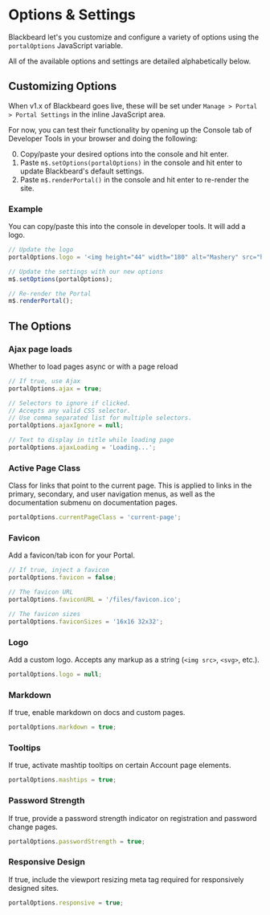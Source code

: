 # Options & Settings

Blackbeard let's you customize and configure a variety of options using the `portalOptions` JavaScript variable.

All of the available options and settings are detailed alphabetically below.

## Customizing Options

When v1.x of Blackbeard goes live, these will be set under `Manage > Portal > Portal Settings` in the inline JavaScript area.

For now, you can test their functionality by opening up the Console tab of Developer Tools in your browser and doing the following:

0. Copy/paste your desired options into the console and hit enter.
0. Paste `m$.setOptions(portalOptions)` in the console and hit enter to update Blackbeard's default settings.
0. Paste `m$.renderPortal()` in the console and hit enter to re-render the site.

### Example

You can copy/paste this into the console in developer tools. It will add a logo.

```js
// Update the logo
portalOptions.logo = '<img height="44" width="180" alt="Mashery" src="https://support.mashery.com/files/tibco-mashery.jpg">';

// Update the settings with our new options
m$.setOptions(portalOptions);

// Re-render the Portal
m$.renderPortal();
```

## The Options

### Ajax page loads
Whether to load pages async or with a page reload

```js
// If true, use Ajax
portalOptions.ajax = true;

// Selectors to ignore if clicked.
// Accepts any valid CSS selector.
// Use comma separated list for multiple selectors.
portalOptions.ajaxIgnore = null;

// Text to display in title while loading page
portalOptions.ajaxLoading = 'Loading...';
```

### Active Page Class
Class for links that point to the current page. This is applied to links in the primary, secondary, and user navigation menus, as well as the documentation submenu on documentation pages.

```js
portalOptions.currentPageClass = 'current-page';
```

### Favicon
Add a favicon/tab icon for your Portal.

```js
// If true, inject a favicon
portalOptions.favicon = false;

// The favicon URL
portalOptions.faviconURL = '/files/favicon.ico';

// The favicon sizes
portalOptions.faviconSizes = '16x16 32x32';
```

### Logo
Add a custom logo. Accepts any markup as a string (`<img src>`, `<svg>`, etc.).

```js
portalOptions.logo = null;
```

### Markdown
If true, enable markdown on docs and custom pages.

```js
portalOptions.markdown = true;
```

### Tooltips
If true, activate mashtip tooltips on certain Account page elements.

```js
portalOptions.mashtips = true;
```

### Password Strength
If true, provide a password strength indicator on registration and password change pages.

```js
portalOptions.passwordStrength = true;
```

### Responsive Design
If true, include the viewport resizing meta tag required for responsively designed sites.

```js
portalOptions.responsive = true;
```